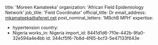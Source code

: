title: 'Moreen Kamateeka'
organization: 'African Field Epidemiology Network'
job_title: 'Field Coordinator'
official_title: Dr
email_address: mkamateeka@afenet.net
post_nominal_letters: 'MBchB MPH'
expertise:
  - hypertension
country:
  - Nigeria
works_in: Nigeria
import_id: 8441d1d6-7f0e-442b-9fa0-32e594a4e4bb
id: 344cf5f6-7b8d-4f65-bcf3-5e47133f643e
